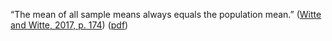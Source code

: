 “The mean of all sample means always equals the population mean.” ([Witte and Witte, 2017, p. 174](zotero://select/library/items/ZCQCSGM8)) ([pdf](zotero://open-pdf/library/items/4S8NXKZ6?page=192&annotation=VUMFH9UV))